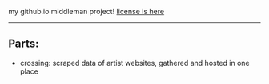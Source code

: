 my github.io middleman project! [license is here](LICENSE.txt)

---

## Parts:

- crossing: scraped data of artist websites, gathered and hosted in one place
